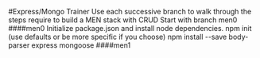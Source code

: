 #Express/Mongo Trainer
Use each successive branch to walk through the steps require to build a MEN stack with CRUD
Start with branch men0
####men0
Initialize package.json and install node dependencies.
npm init (use defaults or be more specific if you choose)
npm install --save body-parser express mongoose
####men1
